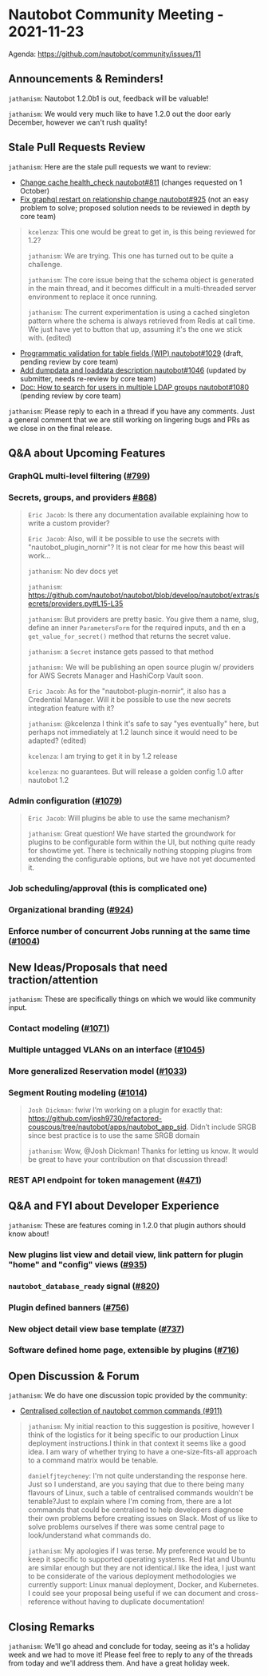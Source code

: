 # Nautobot Community Meeting - 2021-11-23

Agenda: https://github.com/nautobot/community/issues/11

## Announcements & Reminders!

`jathanism`: Nautobot 1.2.0b1 is out, feedback will be valuable!

`jathanism`: We would very much like to have 1.2.0 out the door early December, however we can't rush quality!

##  **Stale Pull Requests Review**

`jathanism`: Here are the stale pull requests we want to review:

- [Change cache health_check nautobot#811](https://github.com/nautobot/nautobot/pull/811) (changes requested on 1 October)
- [Fix graphql restart on relationship change nautobot#925](https://github.com/nautobot/nautobot/pull/925) (not an easy problem to solve; proposed solution needs to be reviewed in depth by core team)

> `kcelenza`: This one would be great to get in, is this being reviewed for 1.2?
>
> `jathanism`: We are trying. This one has turned out to be quite a challenge.
>
> `jathanism`: The core issue being that the schema object is generated in the main thread, and it becomes difficult in a multi-threaded server environment to replace it once running.
>
> `jathanism`: The current experimentation is using a cached singleton pattern where the schema is always retrieved from Redis at call time. We just have yet to button that up, assuming it's the one we stick with. (edited) 

- [Programmatic validation for table fields (WIP) nautobot#1029](https://github.com/nautobot/nautobot/pull/1029) (draft, pending review by core team)
- [Add dumpdata and loaddata description nautobot#1046](https://github.com/nautobot/nautobot/pull/1046) (updated by submitter, needs re-review by core team)
- [Doc: How to search for users in multiple LDAP groups nautobot#1080](https://github.com/nautobot/nautobot/pull/1080) (pending review by core team)

`jathanism`: Please reply to each in a thread if you have any comments. Just a general comment that we are still working on lingering bugs and PRs as we close in on the final release.

## Q&A about Upcoming Features

### GraphQL multi-level filtering ([#799](https://github.com/nautobot/nautobot/pull/799))

### Secrets, groups, and providers [#868](https://github.com/nautobot/nautobot/pull/868))

> `Eric Jacob`: Is there any documentation available explaining how to write a custom provider?
>
> `Eric Jacob`: Also, will it be possible to use the secrets with "nautobot_plugin_nornir"? It is not clear for me how this beast will work...
>
> `jathanism`: No dev docs yet
>
> `jathanism`: https://github.com/nautobot/nautobot/blob/develop/nautobot/extras/secrets/providers.py#L15-L35
>
> `jathanism`: But providers are pretty basic. You give them a name, slug, define an inner `ParametersForm` for the required inputs, and th en a `get_value_for_secret()` method that returns the secret value.
>
> `jathanism`: a `Secret` instance gets passed to that method
>
> `jathanism:` We will be publishing an open source plugin w/ providers for AWS Secrets Manager and HashiCorp Vault soon.
>
> `Eric Jacob`: As for the "nautobot-plugin-nornir", it also has a Credential Manager. Will it be possible to use the new secrets integration feature with it?
>
> `jathanism`: @kcelenza I think it's safe to say "yes eventually" here, but perhaps not immediately at 1.2 launch since it would need to be adapted? (edited) 
>
> `kcelenza`: I am trying to get it in by 1.2 release
>
> `kcelenza`: no guarantees. But will release a golden config 1.0 after nautobot 1.2

### Admin configuration ([#1079](https://github.com/nautobot/nautobot/pull/1079))

> `Eric Jacob`: Will plugins be able to use the same mechanism?
>
> `jathanism`: Great question! We have started the groundwork for plugins to be configurable form within the UI, but nothing quite ready for showtime yet. There is technically nothing stopping plugins from extending the configurable options, but we have not yet documented it.

### Job scheduling/approval (this is complicated one)

### Organizational branding ([#924](https://github.com/nautobot/nautobot/pull/924))

### Enforce number of concurrent Jobs running at the same time ([#1004](https://github.com/nautobot/nautobot/issues/1004))

## New Ideas/Proposals that need traction/attention

`jathanism`: These are specifically things on which we would like community input.

### Contact modeling ([#1071](https://github.com/nautobot/nautobot/discussions/1071))

### Multiple untagged VLANs on an interface ([#1045](https://github.com/nautobot/nautobot/discussions/1045)) 

### More generalized Reservation model ([#1033](https://github.com/nautobot/nautobot/discussions/1033))

### Segment Routing modeling ([#1014](https://github.com/nautobot/nautobot/discussions/1014))

> `Josh Dickman`: fwiw I’m working on a plugin for exactly that: https://github.com/josh9730/refactored-couscous/tree/nautobot/apps/nautobot_app_sid. Didn’t include SRGB since best practice is to use the same SRGB domain
>
> `jathanism`: Wow, @Josh Dickman! Thanks for letting us know. It would be great to have your contribution on that discussion thread!

### REST API endpoint for token management ([#471](https://github.com/nautobot/nautobot/discussions/471))

## Q&A and FYI about Developer Experience

`jathanism`: These are features coming in 1.2.0 that plugin authors should know about!

### New plugins list view and detail view, link pattern for plugin "home" and "config" views ([#935](https://github.com/nautobot/nautobot/pull/935))

### `nautobot_database_ready` signal ([#820](https://github.com/nautobot/nautobot/pull/820))

### Plugin defined banners ([#756](https://github.com/nautobot/nautobot/pull/756))

### New object detail view base template ([#737](https://github.com/nautobot/nautobot/pull/737))

### Software defined home page, extensible by plugins ([#716](https://github.com/nautobot/nautobot/pull/716))

## Open Discussion & Forum

`jathanism`: We do have one discussion topic provided by the community:

- [Centralised collection of nautobot common commands (#911)](https://github.com/nautobot/nautobot/issues/911)

> `jathanism`: My initial reaction to this suggestion is positive, however I think of the logistics for it being specific to our production Linux deployment instructions.I think in that context it seems like a good idea. I am wary of whether trying to have a one-size-fits-all approach to a command matrix would be tenable.
>
> `danielfjteycheney`: I'm not quite understanding the response here. Just so I understand, are you saying that due to there being many flavours of Linux, such a table of centralised commands wouldn't be tenable?Just to explain where I'm coming from, there are a lot commands that could be centralised to help developers diagnose their own problems before creating issues on Slack. Most of us like to solve problems ourselves if there was some central page to look/understand what commands do.
>
> `jathanism`: My apologies if I was terse. My preference would be to keep it specific to supported operating systems. Red Hat and Ubuntu are similar enough but they are not identical.I like the idea, I just want to be considerate of the various deployment methodologies we currently support: Linux manual deployment, Docker, and Kubernetes. I could see your proposal being useful if we can document and cross-reference without having to duplicate documentation!

## Closing Remarks

`jathanism`: We'll go ahead and conclude for today, seeing as it's a holiday week and we had to move it! Please feel free to reply to any of the threads from today and we'll address them. And have a great holiday week.
